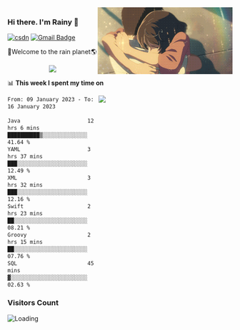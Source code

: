<img  align='right' height="150" src="https://github.com/LikeRainDay/LikeRainDay/blob/master/pic/img_rain_1.gif?raw=true">



### Hi there. I'm Rainy :lemon:

[![csdn](https://img.shields.io/badge/-csdn-c14438?style=flat-square&logo=c&logoColor=white)](https://blog.csdn.net/qq_15807167)
[![Gmail Badge](https://img.shields.io/badge/-gmail-c14438?style=flat-square&logo=Gmail&logoColor=white&link=mailto:houshuai0816@gmail.com)](mailto:houshuai0816@gmail.com)

🚀Welcome to the rain planet🌎

<center>
<img align='center'  src="https://source.unsplash.com/random/1200x600">
</center>

📊 **This week I spent my time on**

<img align='right'   width="300" src="https://github-readme-stats.vercel.app/api?username=LikeRainDay&show_icons=true&title_color=fff&icon_color=79ff97&text_color=9f9f9f&bg_color=151515&count_private=true">

<!--START_SECTION:waka-->

```text
From: 09 January 2023 - To: 16 January 2023

Java                     12 hrs 6 mins   ██████████▒░░░░░░░░░░░░░░   41.64 %
YAML                     3 hrs 37 mins   ███░░░░░░░░░░░░░░░░░░░░░░   12.49 %
XML                      3 hrs 32 mins   ███░░░░░░░░░░░░░░░░░░░░░░   12.16 %
Swift                    2 hrs 23 mins   ██░░░░░░░░░░░░░░░░░░░░░░░   08.21 %
Groovy                   2 hrs 15 mins   ██░░░░░░░░░░░░░░░░░░░░░░░   07.76 %
SQL                      45 mins         ▓░░░░░░░░░░░░░░░░░░░░░░░░   02.63 %
```

<!--END_SECTION:waka-->

### Visitors Count
<img align="left" src = "https://profile-counter.glitch.me/LikeRainDay/count.svg" alt ="Loading">
